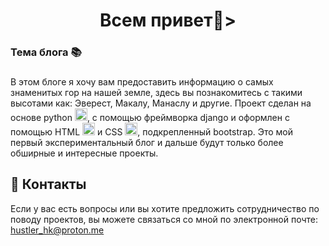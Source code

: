 <h1 align="center">Всем привет👋>


<h3 align="left">Тема блога 📚 </h3>

###

<p align="left">В этом блоге я хочу вам предоставить информацию о самых знаменитых гор на нашей земле, здесь вы познакомитесь с такими высотами как: Эверест, Макалу, Манаслу и другие.
Проект сделан на основе python <img src="https://skillicons.dev/icons?i=py" height="20" alt="python logo"  />, с помощью фреймворка django и оформлен с помощью HTML <img src="https://cdn.jsdelivr.net/gh/devicons/devicon/icons/html5/html5-original.svg" height="20" alt="html5 logo"  /> и CSS <img src="https://cdn.jsdelivr.net/gh/devicons/devicon/icons/css3/css3-original.svg" height="20" alt="css3 logo"  />, подкрепленный bootstrap.
Это мой первый экспериментальный блог и дальше будут только более обширные и интересные проекты.


## 🔭 Контакты

Если у вас есть вопросы или вы хотите предложить сотрудничество по поводу проектов, вы можете связаться со мной по электронной почте: hustler_hk@proton.me
